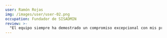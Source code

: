 ```yaml
---
user: Ramón Rojas
img: /images/user/user-02.png
occupation: Fundador de SISADMIN
review: >-
  "El equipo siempre ha demostrado un compromiso excepcional con mis proyectos. A lo largo de los años, hemos colaborado en diversas iniciativas, desde Sisadmin hasta Crobranzas. Su disposición a ayudar y su capacidad para adaptarse a nuevas situaciones han sido fundamentales para el éxito de cada una de ellas."
---
```


